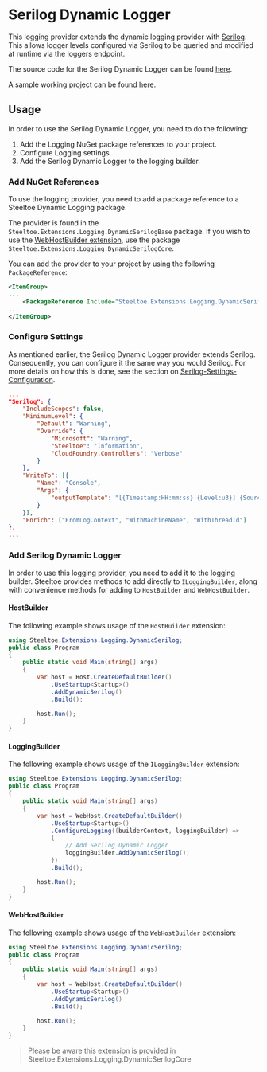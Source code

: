 # Serilog Dynamic Logger

This logging provider extends the dynamic logging provider with [Serilog](https://serilog.net/). This allows logger levels configured via Serilog to be queried and modified at runtime via the loggers endpoint.

The source code for the Serilog Dynamic Logger can be found [here](https://github.com/SteeltoeOSS/steeltoe/tree/release/3.2/src/Logging/src/).

A sample working project can be found [here](https://github.com/SteeltoeOSS/Samples/tree/3.x/Management/src/CloudFoundry).

## Usage

In order to use the Serilog Dynamic Logger, you need to do the following:

1. Add the Logging NuGet package references to your project.
1. Configure Logging settings.
1. Add the Serilog Dynamic Logger to the logging builder.

### Add NuGet References

To use the logging provider, you need to add a package reference to a Steeltoe Dynamic Logging package.

The provider is found in the `Steeltoe.Extensions.Logging.DynamicSerilogBase` package. If you wish to use the [WebHostBuilder extension](#webhostbuilder), use the package `Steeltoe.Extensions.Logging.DynamicSerilogCore`.

You can add the provider to your project by using the following `PackageReference`:

```xml
<ItemGroup>
...
    <PackageReference Include="Steeltoe.Extensions.Logging.DynamicSerilogBase" Version="3.2.0"/>
...
</ItemGroup>
```

### Configure Settings

As mentioned earlier, the Serilog Dynamic Logger provider extends Serilog. Consequently, you can configure it the same way you would Serilog. For more details on how this is done, see the section on [Serilog-Settings-Configuration](https://github.com/serilog/serilog-settings-configuration).

```json
...
"Serilog": {
    "IncludeScopes": false,
    "MinimumLevel": {
        "Default": "Warning",
        "Override": {
            "Microsoft": "Warning",
            "Steeltoe": "Information",
            "CloudFoundry.Controllers": "Verbose"
        }
    },
    "WriteTo": [{
        "Name": "Console",
        "Args": {
            "outputTemplate": "[{Timestamp:HH:mm:ss} {Level:u3}] {SourceContext}: {Properties} {NewLine} {EventId} {Message:lj}{NewLine}{Exception}"
        }
    }],
    "Enrich": ["FromLogContext", "WithMachineName", "WithThreadId"]
},
...
```

### Add Serilog Dynamic Logger

In order to use this logging provider, you need to add it to the logging builder. Steeltoe provides methods to add directly to `ILoggingBuilder`, along with convenience methods for adding to `HostBuilder` and `WebHostBuilder`.

#### HostBuilder

The following example shows usage of the `HostBuilder` extension:

```csharp
using Steeltoe.Extensions.Logging.DynamicSerilog;
public class Program
{
    public static void Main(string[] args)
    {
        var host = Host.CreateDefaultBuilder()
            .UseStartup<Startup>()
            .AddDynamicSerilog()
            .Build();

        host.Run();
    }
}
```

#### LoggingBuilder

The following example shows usage of the `ILoggingBuilder` extension:

```csharp
using Steeltoe.Extensions.Logging.DynamicSerilog;
public class Program
{
    public static void Main(string[] args)
    {
        var host = WebHost.CreateDefaultBuilder()
            .UseStartup<Startup>()
            .ConfigureLogging((builderContext, loggingBuilder) =>
            {
                // Add Serilog Dynamic Logger
                loggingBuilder.AddDynamicSerilog();
            })
            .Build();

        host.Run();
    }
}
```

#### WebHostBuilder

The following example shows usage of the `WebHostBuilder` extension:

```csharp
using Steeltoe.Extensions.Logging.DynamicSerilog;
public class Program
{
    public static void Main(string[] args)
    {
        var host = WebHost.CreateDefaultBuilder()
            .UseStartup<Startup>()
            .AddDynamicSerilog()
            .Build();

        host.Run();
    }
}
```

> Please be aware this extension is provided in Steeltoe.Extensions.Logging.DynamicSerilogCore
